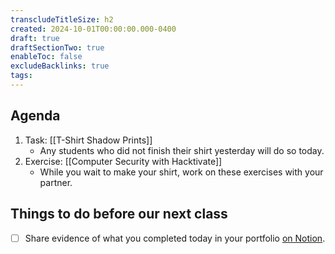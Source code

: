 ```yaml
---
transcludeTitleSize: h2
created: 2024-10-01T00:00:00.000-0400
draft: true
draftSectionTwo: true
enableToc: false
excludeBacklinks: true
tags:
---
```

## Agenda
1. Task: [[T-Shirt Shadow Prints]]
	- Any students who did not finish their shirt yesterday will do so today.
1. Exercise: [[Computer Security with Hacktivate]]
	- While you wait to make your shirt, work on these exercises with your partner.
## Things to do before our next class
- [ ] Share evidence of what you completed today in your portfolio [on Notion](https://notion.so).